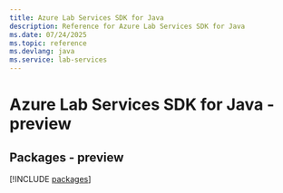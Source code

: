 ```yaml
---
title: Azure Lab Services SDK for Java
description: Reference for Azure Lab Services SDK for Java
ms.date: 07/24/2025
ms.topic: reference
ms.devlang: java
ms.service: lab-services
---
```

# Azure Lab Services SDK for Java - preview
## Packages - preview
[!INCLUDE [packages](lab-services-index.md)]